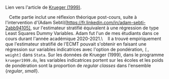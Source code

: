 Lien vers l'article de [Krueger (1999)](http://piketty.pse.ens.fr/files/Krueger1999.pdf).

&nbsp;&nbsp;&nbsp;Cette partie inclut une réflexion théorique post-cours, suite à l'intervention d'(Adam Sebti)[https://fr.linkedin.com/in/adam-sebti-2abb94105], sur l'estimateur stratifié équivalent à une régression de type Least Squares Dummy Variables. Adam fut l'un de mes étudiants dans ce cours durant l'année académique 2020-2021.\ &nbsp;&nbsp;&nbsp;Il a trouvé empiriquement que l'estimateur stratifié de l'ECMT pouvait s'obtenir en faisant une régression sur variables indicatrices avec l'option de pondération, ```[, weight]``` dans ```Stata```. Sur les données de Krueger (1999), dans le programme ```krueger1999.do```, les variables indicatrices portent sur les écoles et les poids de pondération sont la proportion de *regular classes* dans l'ensemble {*regular*, *small*}.
